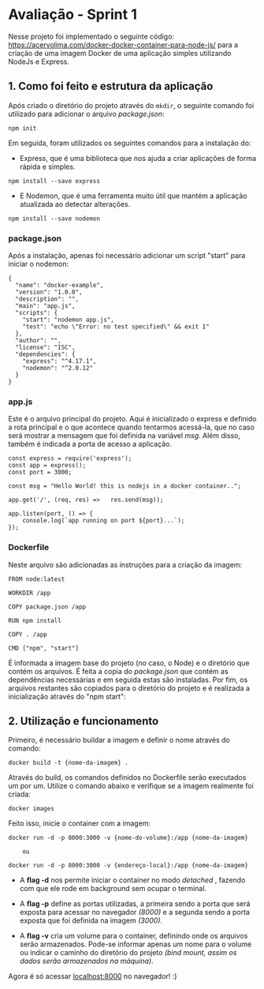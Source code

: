 
# Avaliação - Sprint 1
Nesse projeto foi implementado o seguinte código: https://acervolima.com/docker-docker-container-para-node-js/ para a criação de uma imagem Docker de uma aplicação simples utilizando NodeJs e Express.

## 1. Como foi feito e estrutura da aplicação
Após criado o diretório do projeto através do ```mkdir```, o seguinte comando foi utilizado para adicionar o arquivo *package.json*:
```
npm init
```
Em seguida, foram utilizados os seguintes comandos para a instalação do:

- Express, que é uma biblioteca que nos ajuda a criar aplicações de forma rápida e simples.
```
npm install --save express
```
- E Nodemon, que é uma ferramenta muito útil que mantém a aplicação atualizada ao detectar alterações.

```
npm install --save nodemon
```

### package.json
Após a instalação, apenas foi necessário adicionar um script "start" para iniciar o nodemon:
```
{
  "name": "docker-example",
  "version": "1.0.0",
  "description": "",
  "main": "app.js",
  "scripts": {
    "start": "nodemon app.js",
    "test": "echo \"Error: no test specified\" && exit 1"
  },
  "author": "",
  "license": "ISC",
  "dependencies": {
    "express": "^4.17.1",
    "nodemon": "^2.0.12"
  }
}
```

### app.js
Este é o arquivo principal do projeto. Aqui é inicializado o express e definido a rota principal e o que acontece quando tentarmos acessá-la, que no caso será mostrar a mensagem que foi definida na variável *msg*. Além disso, também é indicada a porta de acesso a aplicação.
```
const express = require('express');
const app = express();
const port = 3000;

const msg = "Hello World! this is nodejs in a docker container..";

app.get('/', (req, res) =>   res.send(msg));

app.listen(port, () => {
    console.log(`app running on port ${port}...`);
});
```

### Dockerfile
Neste arquivo são adicionadas as instruções para a criação da imagem:
```
FROM node:latest

WORKDIR /app

COPY package.json /app

RUN npm install

COPY . /app

CMD ["npm", "start"]
```
É informada a imagem base do projeto (no caso, o Node) e o diretório que contém os arquivos. É feita a copia do *package.json* que contém as dependências necessárias e em seguida estas são instaladas. Por fim, os arquivos restantes são copiados para o diretório do projeto e é realizada a inicialização através do "npm start":

## 2. Utilização e funcionamento
Primeiro, é necessário buildar a imagem e definir o nome através do comando:
```
docker build -t {nome-da-imagem} .
```
Através do build, os comandos definidos no Dockerfile serão executados um por um. Utilize o comando abaixo e verifique se a imagem realmente foi criada:
```
docker images
```
Feito isso, inicie o container com a imagem:
```
docker run -d -p 8000:3000 -v {nome-do-volume}:/app {nome-da-imagem}

    ou

docker run -d -p 8000:3000 -v {endereço-local}:/app {nome-da-imagem}
```
- A **flag -d** nos permite iniciar o container no modo *detached* , fazendo com que ele rode em background sem ocupar o terminal.

- A **flag -p** define as portas utilizadas, a primeira sendo a porta que será exposta para acessar no navegador *(8000)* e a segunda sendo a porta exposta que foi definida na imagem *(3000)*.

- A **flag -v** cria um volume para o container, definindo onde os arquivos serão armazenados. Pode-se informar apenas um nome para o volume ou indicar o caminho do diretório do projeto *(bind mount, assim os dados serão armazenados na máquina)*.

Agora é só acessar [localhost:8000](http://localhost:8000) no navegador!  :)